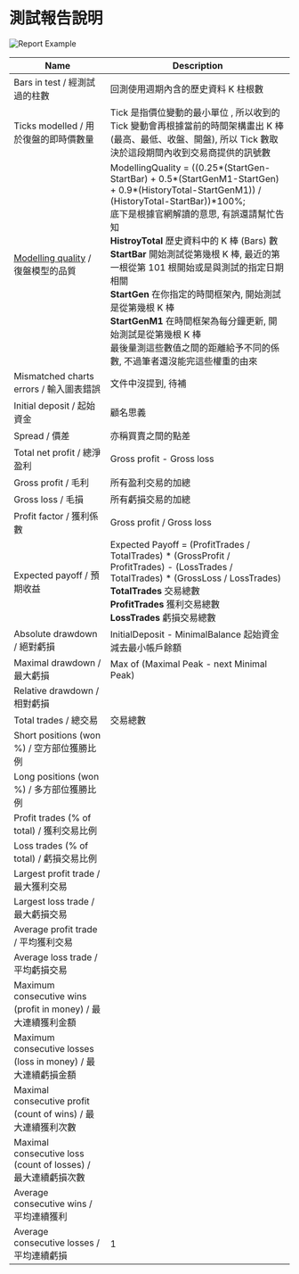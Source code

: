 # 測試報告說明
![Report Example](https://farm2.staticflickr.com/1667/25903065503_5aa068ec67_c.jpg)

| Name | Description |
| -- | -- |
| Bars in test / 經測試過的柱數 | 回測使用週期內含的歷史資料 K 柱根數 |
| Ticks modelled / 用於復盤的即時價數量 | Tick 是指價位變動的最小單位 , 所以收到的 Tick 變動會再根據當前的時間架構畫出 K 棒 (最高、最低、收盤、開盤), 所以 Tick 數取決於這段期間內收到交易商提供的訊號數 |
| [Modelling quality](https://www.mql5.com/en/articles/1486) / 復盤模型的品質 | ModellingQuality = ((0.25\*(StartGen-StartBar) + 0.5\*(StartGenM1-StartGen) + 0.9\*(HistoryTotal-StartGenM1)) / (HistoryTotal-StartBar))\*100%; <br>底下是根據官網解讀的意思, 有誤還請幫忙告知 <br>**HistroyTotal** 歷史資料中的 K 棒 (Bars) 數 <br>**StartBar** 開始測試從第幾根 K 棒, 最近的第一根從第 101 根開始或是與測試的指定日期相關 <br>**StartGen** 在你指定的時間框架內, 開始測試是從第幾根 K 棒 <br>**StartGenM1** 在時間框架為每分鐘更新, 開始測試是從第幾根 K 棒 <br>最後量測這些數值之間的距離給予不同的係數, 不過筆者還沒能完這些權重的由來|
| Mismatched charts errors / 輸入圖表錯誤 | 文件中沒提到, 待補|
| Initial deposit / 起始資金 | 顧名思義 |
| Spread / 價差 | 亦稱買賣之間的點差 |
| Total net profit / 總淨盈利 | Gross profit - Gross loss |
| Gross profit / 毛利 | 所有盈利交易的加總 |
| Gross loss / 毛損 | 所有虧損交易的加總 |
| Profit factor / 獲利係數 | Gross profit / Gross loss |
| Expected payoff / 預期收益 | Expected Payoff = (ProfitTrades / TotalTrades) \* (GrossProfit / ProfitTrades) - (LossTrades / TotalTrades) \* (GrossLoss / LossTrades) <br>**TotalTrades** 交易總數 <br>**ProfitTrades** 獲利交易總數 <br>**LossTrades** 虧損交易總數|
| Absolute drawdown / 絕對虧損 | InitialDeposit - MinimalBalance 起始資金減去最小帳戶餘額 |
| Maximal drawdown / 最大虧損 | Max of (Maximal Peak - next Minimal Peak) |
| Relative drawdown / 相對虧損 |  |
| Total trades / 總交易 | 交易總數 |
| Short positions (won %) / 空方部位獲勝比例 |  |
| Long positions (won %) / 多方部位獲勝比例 |  |
| Profit trades (% of total) / 獲利交易比例 |  |
| Loss trades (% of total) / 虧損交易比例 |  |
| Largest profit trade / 最大獲利交易 |  |
| Largest loss trade / 最大虧損交易 |  |
| Average profit trade / 平均獲利交易 |  |
| Average loss trade / 平均虧損交易 |  |
| Maximum consecutive wins (profit in money) / 最大連續獲利金額 |  |
| Maximum consecutive losses (loss in money) / 最大連續虧損金額 |  |
| Maximal consecutive profit (count of wins) / 最大連續獲利次數 |  |
| Maximal consecutive loss (count of losses) / 最大連續虧損次數 |  |
| Average consecutive wins / 平均連續獲利 |  |
| Average consecutive losses / 平均連續虧損 | 1 |
